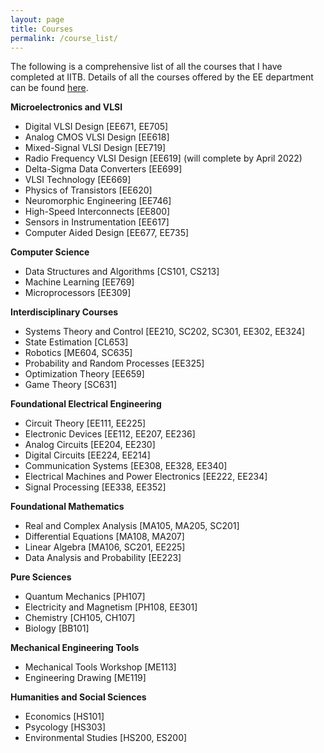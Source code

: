 ```yaml
---
layout: page
title: Courses
permalink: /course_list/
---
```


The following is a comprehensive list of all the courses that I have completed at IITB. Details of all the courses offered by the EE department can be found [here](https://www.ee.iitb.ac.in/web/academics/courses).

**Microelectronics and VLSI**

- Digital VLSI Design [EE671, EE705]
- Analog CMOS VLSI Design [EE618]
- Mixed-Signal VLSI Design [EE719]
- Radio Frequency VLSI Design [EE619] (will complete by April 2022)
- Delta-Sigma Data Converters [EE699]
- VLSI Technology [EE669]
- Physics of Transistors [EE620]
- Neuromorphic Engineering [EE746]
- High-Speed Interconnects [EE800]
- Sensors in Instrumentation [EE617]
- Computer Aided Design [EE677, EE735]

**Computer Science**

- Data Structures and Algorithms [CS101, CS213]
- Machine Learning [EE769]
- Microprocessors [EE309]

**Interdisciplinary Courses**

- Systems Theory and Control [EE210, SC202, SC301, EE302, EE324]
- State Estimation [CL653]
- Robotics [ME604, SC635]
- Probability and Random Processes [EE325]
- Optimization Theory [EE659]
- Game Theory [SC631]

**Foundational Electrical Engineering**

- Circuit Theory [EE111, EE225]
- Electronic Devices [EE112, EE207, EE236]
- Analog Circuits [EE204, EE230]
- Digital Circuits [EE224, EE214]
- Communication Systems [EE308, EE328, EE340]
- Electrical Machines and Power Electronics [EE222, EE234]
- Signal Processing [EE338, EE352]

**Foundational Mathematics**

- Real and Complex Analysis [MA105, MA205, SC201]
- Differential Equations [MA108, MA207]
- Linear Algebra [MA106, SC201, EE225]
- Data Analysis and Probability [EE223]

**Pure Sciences**

- Quantum Mechanics [PH107]
- Electricity and Magnetism [PH108, EE301]
- Chemistry [CH105, CH107]
- Biology [BB101]

**Mechanical Engineering Tools**

- Mechanical Tools Workshop [ME113]
- Engineering Drawing [ME119]

**Humanities and Social Sciences**

- Economics [HS101]
- Psycology [HS303]
- Environmental Studies [HS200, ES200]



